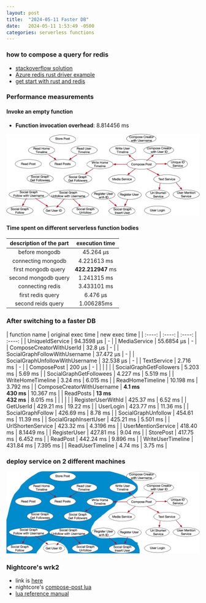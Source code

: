 ```yaml
---
layout: post
title:  "2024-05-11 Faster DB"
date:   2024-05-11 1:53:49 -0500
categories: serverless functions
---
```

### how to compose a query for redis 
- [stackoverflow solution](https://stackoverflow.com/questions/76809413/using-redis-as-a-key-value-store)
- [Azure redis rust driver example](https://github.com/MicrosoftDocs/azure-docs/blob/main/articles/azure-cache-for-redis/cache-rust-get-started.md)
- [get start with rust and redis](https://medium.com/swlh/tutorial-getting-started-with-rust-and-redis-69041dd38279)

### Performance measurements
#### Invoke an empty function
- <strong>Function invocation overhead</strong>: 8.814456 ms

![call-graph](/assets/2024-05-16/call-graph.png)

#### Time spent on different serverless function bodies

| description of the part | execution time | 
| :----: | :----: |
| before mongodb | 45.264 µs |
| connecting mongodb | 4.221613 ms |
| first mongodb query | <strong>422.212947</strong> ms |
| second mongodb query | 1.241315 ms |
| connecting redis | 3.433101 ms |
| first redis query | 6.476 µs |
| second reids query | 1.006285ms |

### After switching to a faster DB

| function name   | original exec time | new exec time | 
| :----:          |    :----:   |  :----: | :----: |
| UniqueIdService |  94.3598 μs | - | 
| MediaService    |  55.6854 μs | - | 
| ComposeCreatorWithUserId | 32.8 μs | - |
| SocialGraphFollowWithUsername | 37.472 μs | - | 
| SocialGraphUnfollowWithUsername | 32.538 μs | - | 
| TextService | 2.716 ms  | - |
| ComposePost | 200 μs | - | 
| | | |
| SocialGraphGetFollowers | 5.203 ms | 5.69 ms |
| SocialGraphGetFollowees | 4.227 ms | 5.519 ms |
| WriteHomeTimeline | 3.24 ms | 6.015 ms |
| ReadHomeTimeline |  10.198 ms | 3.792 ms |
| ComposeCreatorWithUsername | <strong> 4.1 ms <br> 430 ms </strong> | 10.367 ms | 
| ReadPosts | <strong>13 ms <br> 432 ms</strong> | 8.015 ms | 
| | | |
| RegisterUserWithId | 425.37 ms | 6.52 ms |
| GetUserId | 429.21 ms | 19.22 ms |
| UserLogin | 423.77 ms | 11.36 ms | 
| SocialGraphFollow | 426.69 ms | 8.78 ms |
| SocialGraphUnfollow | 454.61 ms | 11.39 ms |
| SocialGraphInsertUser | 425.21 ms | 5.501 ms | 
| UrlShortenService | 423.32 ms | 4.3196 ms | 
| UserMentionService | 418.40 ms | 8.1449 ms | 
| RegisterUser | 427.81 ms | 9.04 ms | 
| StorePost | 417.75 ms | 6.452 ms | 
| ReadPost | 442.24 ms | 9.896 ms | 
| WriteUserTimeline | 431.84 ms | 7.395 ms |
| ReadUserTimeline | 4.74 ms | 3.75 ms |

### deploy service on 2 different machines
 ![call-graph-2](/assets/2024-05-16/call-graph-2.png)

### Nightcore's wrk2
- link is [here](https://github.com/ut-osa/nightcore-benchmarks/tree/master/misc/wrk2)
- nightcore's [compose-post lua](https://github.com/ut-osa/nightcore-benchmarks/blob/master/workloads/DeathStarBench/socialNetwork/wrk2_scripts/compose-post.lua)
- [lua reference manual](https://www.lua.org/manual/5.3/manual.html)
